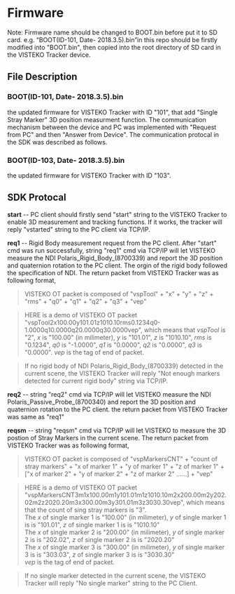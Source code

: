 # Firmware

Note: Firmware name should be changed to BOOT.bin before put it to SD card. e.g. “BOOT(ID-101, Date- 2018.3.5).bin”in this repo should be firstly modified into "BOOT.bin", then copied into the root directory of SD card in the VISTEKO Tracker device.

## File Description  

### BOOT(ID-101, Date- 2018.3.5).bin
   the updated firmware for VISTEKO Tracker with ID "101", that add "Single Stray Marker" 3D position measurment function. The communication mechanism between the device and PC was implemented with "Request from PC" and then "Answer from Device". The communication protocal in the SDK was described as follows.  
   
### BOOT(ID-103, Date- 2018.3.5).bin
   the updated firmware for VISTEKO Tracker with ID "103".   
   
   
## SDK Protocal  
   **start** -- PC client should firstly send "start" string to the VISTEKO Tracker to enable 3D measurement and tracking functions. If it works, the tracker will reply "vstarted" string to the PC client via TCP/IP.  
   
   **req1**  -- Rigid Body measurement request from the PC client. After "start" cmd was run successfully, string "req1" cmd via TCP/IP will let VISTEKO measure the NDI Polaris_Rigid_Body_(8700339) and report the 3D position and quaternion rotation to the PC client. The orgin of the rigid body followed the specification of NDI. The return packet from VISTEKO Tracker was as following format,  
   > VISTEKO OT packet is composed of "vspTool" + "x" + "y" + "z" + "rms" + "q0" + "q1" + "q2" + "q3" + "vep"  
   
   > HERE is a demo of VISTEKO OT packet "vspTool2x100.00y101.01z1010.10rms0.1234q0-1.0000q10.0000q20.0000q30.0000vep", which means that _vspTool_ is "2", _x_ is "100.00" (in milimeter), _y_ is "101.01", _z_ is "1010.10", _rms_ is "0.1234", _q0_ is "-1.0000", _q1_ is "0.0000", _q2_ is "0.0000", _q3_ is "0.0000". _vep_ is the tag of end of packet.  
   
   > If no rigid body of NDI Polaris_Rigid_Body_(8700339) detected in the current scene, the VISTEKO Tracker will reply "Not enough markers detected for current rigid body" string via TCP/IP.
   
   **req2**  -- string "req2" cmd via TCP/IP will let VISTEKO measure the NDI Polaris_Passive_Probe_(8700340) and report the 3D position and quaternion rotation to the PC client. the return packet from VISTEKO Tracker was same as "req1"  
   
   **reqsm** -- string "reqsm" cmd via TCP/IP will let VISTEKO to measure the 3D postion of Stray Markers in the current scene. The return packet from VISTEKO Tracker was as following format,  
   > VISTEKO OT packet is composed of "vspMarkersCNT" + "count of stray markers" + "x of marker 1" + "y of marker 1" + "z of marker 1" + ["x of marker 2" + "y of marker 2" + "z of marker 2" ......] + "vep"
   
   > HERE is a demo of VISTEKO OT packet "vspMarkersCNT3m1x100.00m1y101.01m1z1010.10m2x200.00m2y202.02m2z2020.20m3x300.00m3y301.01m3z3030.30vep", which means that the count of sing stray markers is "3".   
   The _x_ of single marker 1 is "100.00" (in milimeter), _y_ of single marker 1 is is "101.01", _z_ of single marker 1 is is "1010.10"  
   The _x_ of single marker 2 is "200.00" (in milimeter), _y_ of single marker 2 is is "202.02", _z_ of single marker 2 is is "2020.20"  
   The _x_ of single marker 3 is "300.00" (in milimeter), _y_ of single marker 3 is is "303.03", _z_ of single marker 3 is is "3030.30"  
   _vep_ is the tag of end of packet.  
   
   > If no single marker detected in the current scene, the VISTEKO Tracker will reply "No single marker" string to the PC Client.